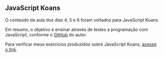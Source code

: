 <h2> JavaScript Koans </h2>
O conteúdo de aula dos dias 4, 5 e 6 foram voltados para JavaScript Koans. 

Em resumo, o objetivo é ensinar através de testes a programação com JavaScript, conforme o
[GitHub](https://github.com/mrdavidlaing/javascript-koans/blob/master/README.markdown) do autor.

Para verificar meus exercícios produzidos sobre JavaScript Koans, [acesse o link](https://github.com/KarolineDantas/KarolineDantas-LogicalForest_KarolineNascimento_Compass/tree/develop/Exerc%C3%ADcios).


